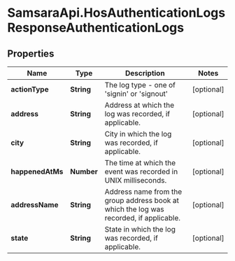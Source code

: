 # SamsaraApi.HosAuthenticationLogsResponseAuthenticationLogs

## Properties
Name | Type | Description | Notes
------------ | ------------- | ------------- | -------------
**actionType** | **String** | The log type - one of &#39;signin&#39; or &#39;signout&#39; | [optional] 
**address** | **String** | Address at which the log was recorded, if applicable. | [optional] 
**city** | **String** | City in which the log was recorded, if applicable. | [optional] 
**happenedAtMs** | **Number** | The time at which the event was recorded in UNIX milliseconds. | [optional] 
**addressName** | **String** | Address name from the group address book at which the log was recorded, if applicable. | [optional] 
**state** | **String** | State in which the log was recorded, if applicable. | [optional] 


